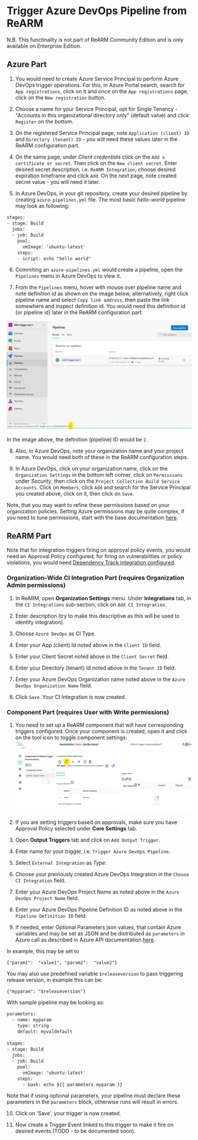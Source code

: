 # Trigger Azure DevOps Pipeline from ReARM

N.B. This functinality is not part of ReARM Community Edition and is only available on Enterprise Edition.

## Azure Part
1. You would need to create Azure Service Principal to perform Azure DevOps trigger operations. For this, in Azure Portal search, search for `App registrations`, click on it and once on the `App registrations` page, click on the `New registration` button.

2. Choose a name for your Service Principal, opt for Single Tenancy - "Accounts in this organizational directory only" (default value) and click `Register` on the bottom.

3. On the registered Service Principal page, note `Application (client) ID` and `Directory (tenant) ID` - you will need these values later in the ReARM configuration part.

4. On the same page, under *Client credentials* click on the `Add a certificate or secret`. Then click on the `New client secret`. Enter desired secret description, i.e. `ReARM Integration`, choose desired expiration timeframe and click `Add`. On the next page, note created secret value - you will need it later.

5. In Azure DevOps, in your git repository, create your desired pipeline by creating `azure-pipelines.yml` file. The most basic *hello-world* pipeline may look as following:

```
stages:
- stage: Build
  jobs:
  - job: Build
    pool:
      vmImage: 'ubuntu-latest'
    steps:
    - script: echo "hello world"
```

6. Commiting an `azure-pipelines.yml` would create a pipeline, open the `Pipelines` menu in Azure DevOps to view it. 

7. From the `Pipelines` menu, hover with mouse over pipeline name and note definition id as shown on the image below, alternatively, right click pipeline name and select `Copy link address`, then paste the link somewhere and inspect definition id. You would need this definition id (or pipeline id) later in the ReARM configuration part.

![Find Definition (Pipeline) ID in Azure DevOps UI](images/ado-pipeline-definition-id.png)

In the image above, the definition (pipeline) ID would be `2`.

8. Also, in Azure DevOps, note your organization name and your project name. You would need both of these in the ReARM configuration steps.

9. In Azure DevOps, click on your organization name, click on the `Organization Settings` in the bottom left corner, click on `Permissions` under *Security*, then click on the `Project Collection Build Service Accounts`. Click on `Members`, click `Add` and search for the Service Principal you created above, click on it, then click on `Save`.

Note, that you may want to refine these permissions based on your organization policies. Setting Azure permissions may be quite complex, if you need to tune permissions, start with the base documentation [here](https://learn.microsoft.com/en-us/azure/devops/integrate/get-started/authentication/service-principal-managed-identity?view=azure-devops).



## ReARM Part

Note that for integration triggers firing on approval policy events, you would need an Approval Policy configured; for firing on vulnerabilities or policy violations, you would need [Dependency Track integration configured](./dtrack).

### Organization-Wide CI Integration Part (requires Organization Admin permissions)

1. In ReARM, open **Organization Settings** menu. Under **Integrations** tab, in the `CI Integrations` sub-section, click on `Add CI Integration`.

2. Enter description (try to make this descriptive as this will be used to identify integration).

3. Choose `Azure DevOps` as CI Type. 

4. Enter your App (client) Id noted above in the `Client ID` field.

5. Enter your Client Secret noted above in the `Client Secret` field.

6. Enter your Directory (tenant) Id noted above in the `Tenant ID` field.

7. Enter your Azure DevOps Organization name noted above in the `Azure DevOps Organization Name` field.

8. Click `Save`. Your CI Integration is now created.


### Component Part (requires User with Write permissions)

1. You need to set up a ReARM component that will have corresponding triggers configured. Once your component is created, open it and click on the tool icon to toggle component settings:
![Toggle Component Settings in Reliza Hub UI](images/component-settings-icon.png)

2. If you are setting triggers based on approvals, make sure you have Approval Policy selected under **Core Settings** tab.

3. Open **Output Triggers** tab and click on `Add Output Trigger`.

4. Enter name for your trigger, i.e. `Trigger Azure DevOps Pipeline`.

5. Select `External Integration` as *Type*.

6. Choose your previously created Azure DevOps Integration in the `Choose CI Integration` field.

7. Enter your Azure DevOps Project Name as noted above in the `Azure DevOps Project Name` field.

8. Enter your Azure DevOps Pipeline Definition ID as noted above in the `Pipeline Definition ID` field.

9. If needed, enter Optional Parameters json values, that contain Azure variables and may be set as JSON and be distributed as `parameters` in Azure call as described in Azure API documentation [here](https://learn.microsoft.com/en-us/rest/api/azure/devops/build/builds/queue?view=azure-devops-rest-7.1).

In example, this may be set to

```
{"param1":  "value1", "param2":  "value2"}
```

You may also use predefined variable `$releaseversion` to pass triggering release version, in example this can be:

```
{"myparam": "$releaseversion"}
```

With sample pipeline may be looking as:


```
parameters:
  - name: myparam
    type: string
    default: myvaldefault    

stages:
- stage: Build
  jobs:
  - job: Build
    pool:
      vmImage: 'ubuntu-latest'
    steps:
      - bash: echo ${{ parameters.myparam }}
```

Note that if using optional parameters, your pipeline must declare these parameters in the `parameters` block, otherwise runs will result in errors.

10. Click on 'Save', your trigger is now created.

11. Now create a Trigger Event linked to this trigger to make it fire on desired events (TODO - to be documented soon).